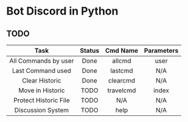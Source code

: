 # Bot Discord in Python

## TODO
|         Task          | Status | Cmd Name  | Parameters |
|:---------------------:|:------:|:---------:|:----------:|
| All Commands by user  |  Done  |  allcmd   |    user    |
|   Last Command used   |  Done  |  lastcmd  |    N/A     |
|    Clear Historic     |  Done  | clearcmd  |    N/A     |
|   Move in Historic    |  TODO  | travelcmd |   index    |
| Protect Historic File |  TODO  |    N/A    |    N/A     |
|   Discussion System   |  TODO  |   help    |    N/A     |